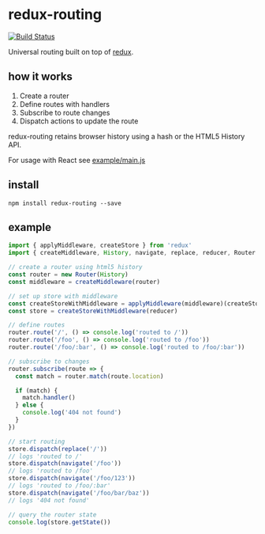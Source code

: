 # redux-routing

[![Build Status](https://travis-ci.org/callum/redux-routing.svg)](https://travis-ci.org/callum/redux-routing)

Universal routing built on top of [redux](https://github.com/rackt/redux).

## how it works

1. Create a router
2. Define routes with handlers
3. Subscribe to route changes
4. Dispatch actions to update the route

redux-routing retains browser history using a hash or the HTML5 History API.

For usage with React see [example/main.js](example/main.js)

## install

```
npm install redux-routing --save
```

## example

```js
import { applyMiddleware, createStore } from 'redux'
import { createMiddleware, History, navigate, replace, reducer, Router } from 'redux-routing'

// create a router using html5 history
const router = new Router(History)
const middleware = createMiddleware(router)

// set up store with middleware
const createStoreWithMiddleware = applyMiddleware(middleware)(createStore)
const store = createStoreWithMiddleware(reducer)

// define routes
router.route('/', () => console.log('routed to /'))
router.route('/foo', () => console.log('routed to /foo'))
router.route('/foo/:bar', () => console.log('routed to /foo/:bar'))

// subscribe to changes
router.subscribe(route => {
  const match = router.match(route.location)

  if (match) {
    match.handler()
  } else {
    console.log('404 not found')
  }
})

// start routing
store.dispatch(replace('/'))
// logs 'routed to /'
store.dispatch(navigate('/foo'))
// logs 'routed to /foo'
store.dispatch(navigate('/foo/123'))
// logs 'routed to /foo/:bar'
store.dispatch(navigate('/foo/bar/baz'))
// logs '404 not found'

// query the router state
console.log(store.getState())
```

